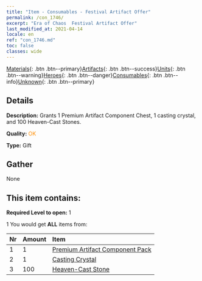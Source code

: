 ```yaml
---
title: "Item - Consumables - Festival Artifact Offer"
permalink: /con_1746/
excerpt: "Era of Chaos  Festival Artifact Offer"
last_modified_at: 2021-04-14
locale: en
ref: "con_1746.md"
toc: false
classes: wide
---
```

 [Materials](/Items/){: .btn .btn--primary}[Artifacts](/Items/Artifacts/){: .btn .btn--success}[Units](/Items/Units/){: .btn .btn--warning}[Heroes](/Items/Heroes/){: .btn .btn--danger}[Consumables](/Items/Consumables/){: .btn .btn--info}[Unknown](/Items/Unknown/){: .btn .btn--primary}

## Details
 **Description:** Grants 1 Premium Artifact Component Chest, 1 casting crystal, and 100 Heaven-Cast Stones.

 **Quality:** <span style="color: #FF8C00">OK</span>

 **Type:** Gift

## Gather

  None

## This item contains:

 **Required Level to open:** 1

 1 You would get **ALL** items  from:

  | Nr | Amount |     Item    |
  |:---|:-------|:------------|
  | 1 | 1 | [Premium Artifact Component Pack](/Items/con_1433/) | 
  | 2 | 1 | [Casting Crystal](/Items/art_189/) | 
  | 3 | 100 | [Heaven-Cast Stone](/Items/art_188/) | 
